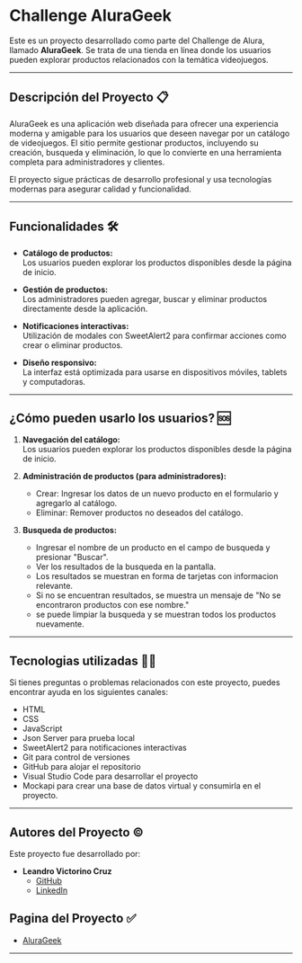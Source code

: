 # **Challenge AluraGeek**  

Este es un proyecto desarrollado como parte del Challenge de Alura, llamado **AluraGeek**. Se trata de una tienda en línea donde los usuarios pueden explorar productos relacionados con la temática videojuegos.

---

## **Descripción del Proyecto** 📋

AluraGeek es una aplicación web diseñada para ofrecer una experiencia moderna y amigable para los usuarios que deseen navegar por un catálogo de videojuegos. El sitio permite gestionar productos, incluyendo su creación, busqueda y eliminación, lo que lo convierte en una herramienta completa para administradores y clientes.

El proyecto sigue prácticas de desarrollo profesional y usa tecnologías modernas para asegurar calidad y funcionalidad.

---

## **Funcionalidades** 🛠️

- **Catálogo de productos:**  
  Los usuarios pueden explorar los productos disponibles desde la página de inicio.

- **Gestión de productos:**  
  Los administradores pueden agregar, buscar y eliminar productos directamente desde la aplicación.

- **Notificaciones interactivas:**  
  Utilización de modales con SweetAlert2 para confirmar acciones como crear o eliminar productos.

- **Diseño responsivo:**  
  La interfaz está optimizada para usarse en dispositivos móviles, tablets y computadoras.

---

## **¿Cómo pueden usarlo los usuarios?** 🆘

1. **Navegación del catálogo:**  
   Los usuarios pueden explorar los productos disponibles desde la página de inicio.

2. **Administración de productos (para administradores):**  
   - Crear: Ingresar los datos de un nuevo producto en el formulario y agregarlo al catálogo.
   - Eliminar: Remover productos no deseados del catálogo.

3. **Busqueda de productos:**
   - Ingresar el nombre de un producto en el campo de busqueda y presionar "Buscar".
   - Ver los resultados de la busqueda en la pantalla.
   - Los resultados se muestran en forma de tarjetas con informacion relevante.
   - Si no se encuentran resultados, se muestra un mensaje de "No se encontraron productos con ese nombre."
   - se puede limpiar la busqueda y se muestran todos los productos nuevamente.


---

## **Tecnologias utilizadas** 👨‍💻
Si tienes preguntas o problemas relacionados con este proyecto, puedes encontrar ayuda en los siguientes canales:

- HTML
- CSS
- JavaScript
- Json Server para prueba local 
- SweetAlert2 para notificaciones interactivas
- Git para control de versiones
- GitHub para alojar el repositorio
- Visual Studio Code para desarrollar el proyecto
- Mockapi para crear una base de datos virtual y consumirla en el proyecto.

---

## **Autores del Proyecto** ©️

Este proyecto fue desarrollado por:

- **Leandro Victorino Cruz**  
  - [GitHub](https://github.com/Leo-apu)  
  - [LinkedIn](https://www.linkedin.com/in/leandro-v-cruz/) 

## **Pagina del Proyecto** ✅

- [AluraGeek](alura-geek-lvc-2024.vercel.app/) 

---
